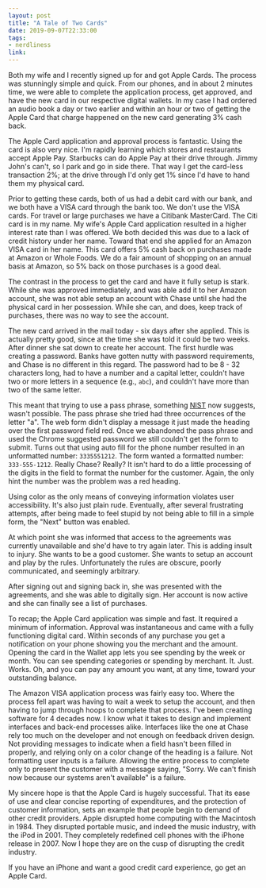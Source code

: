 ```yaml
---
layout: post
title: "A Tale of Two Cards"
date: 2019-09-07T22:33:00
tags:
- nerdliness
link:
---
```

Both my wife and I recently signed up for and got Apple Cards. The process was stunningly simple and
quick. From our phones, and in about 2 minutes time, we were able to complete the application
process, get approved, and have the new card in our respective digital wallets. In my case I had
ordered an audio book a day or two earlier and within an hour or two of getting the Apple Card that
charge happened on the new card generating 3% cash back.

The Apple Card application and approval process is fantastic. Using the card is also very nice. I'm rapidly learning which
stores and restaurants accept Apple Pay. Starbucks can do Apple Pay at their drive through. Jimmy
John's can't, so I park and go in side there. That way I get the card-less transaction 2%; at the
drive through I'd only get 1% since I'd have to hand them my physical card.

Prior to getting these cards, both of us had a debit card with our bank, and we both have a VISA
card through the bank too. We don't use the VISA cards. For travel or large purchases we have a
Citibank MasterCard. The Citi card is in my name. My wife's Apple Card application resulted in a
higher interest rate than I was offered. We both decided this was due to a lack of credit history
under her name. Toward that end she applied for an Amazon VISA card in her name. This card offers 5%
cash back on purchases made at Amazon or Whole Foods. We do a fair amount of shopping on an annual
basis at Amazon, so 5% back on those purchases is a good deal.

The contrast in the process to get the card and have it fully setup is stark. While she was approved
immediately, and was able add it to her Amazon account, she was not able setup an account with Chase
until she had the physical card in her possession. While she can, and does, keep track of purchases,
there was no way to see the account.

The new card arrived in the mail today - six days after she applied. This is actually pretty good,
since at the time she was told it could be two weeks. After dinner she sat down to create her
account. The first hurdle was creating a password. Banks have gotten nutty with password
requirements, and Chase is no different in this regard. The password had to be 8 - 32 characters
long, had to have a number and a capital letter, couldn't have two or more letters in a sequence
(e.g., `abc`), and couldn't have more than two of the same letter.

This meant that trying to use a pass phrase, something
[NIST](https://nakedsecurity.sophos.com/2016/08/18/nists-new-password-rules-what-you-need-to-know/
"NIST New Password Rules") now suggests, wasn't possible. The pass phrase she tried had three
occurrences of the letter "a". The web form didn't display a message it just made the heading over
the first password field red. Once we abandoned the pass phrase and used the Chrome suggested
password we still couldn't get the form to submit. Turns out that using auto fill for the phone
number resulted in an unformatted number: `3335551212`. The form wanted a formatted number:
`333-555-1212`. Really Chase? Really? It isn't hard to do a little processing of the digits in the
field to format the number for the customer. Again, the only hint the number was the problem was a
red heading.

Using color as the only means of conveying information violates user accessibility. It's also just plain
rude. Eventually, after several frustrating attempts, after being made to feel stupid by not being
able to fill in a simple form, the "Next" button was enabled.

At which point she was informed that access to the agreements was currently unavailable and she'd
have to try again later. This is adding insult to injury. She wants to be a good customer. She wants
to setup an account and play by the rules. Unfortunately the rules are obscure, poorly communicated,
and seemingly arbitrary.

After signing out and signing back in, she was presented with the agreements, and she was able to
digitally sign. Her account is now active and she can finally see a list of purchases.

To recap; the Apple Card application was simple and fast. It required a minimum of information.
Approval was instantaneous and came with a fully functioning digital card. Within seconds of any
purchase you get a notification on your phone showing you the merchant and the amount. Opening the
card in the Wallet app lets you see spending by the week or month. You can see spending categories
or spending by merchant. It. Just. Works. Oh, and you can pay any amount you want, at any time,
toward your outstanding balance.

The Amazon VISA application process was fairly easy too. Where the process fell apart was having to
wait a week to setup the account, and then having to jump through hoops to complete that process.
I've been creating software for 4 decades now. I know what it takes to design and implement
interfaces and back-end processes alike. Interfaces like the one at Chase rely too much on the
developer and not enough on feedback driven design. Not providing messages to indicate when a field
hasn't been filled in properly, and relying only on a color change of the heading is a failure. Not
formatting user inputs is a failure. Allowing the entire process to complete only to present the
customer with a message saying, "Sorry. We can't finish now because our systems aren't available"
is a failure.

My sincere hope is that the Apple Card is hugely successful. That its ease of use and clear concise
reporting of expenditures, and the protection of customer information, sets an example that people
begin to demand of other credit providers. Apple disrupted home computing with the Macintosh in
1984. They disrupted portable music, and indeed the music industry, with the iPod in 2001. They
completely redefined cell phones with the iPhone release in 2007. Now I hope they are on the cusp of
disrupting the credit industry.

If you have an iPhone and want a good credit card experience, go get an Apple Card.

